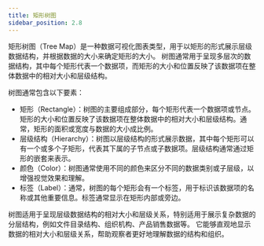 ```yaml
---
title: 矩形树图
sidebar_position: 2.8
---
```


矩形树图（Tree Map）是一种数据可视化图表类型，用于以矩形的形式展示层级数据结构，并根据数据的大小来确定矩形的大小。
树图通常用于呈现多层次的数据结构，其中每个矩形代表一个数据项，而矩形的大小和位置反映了该数据项在整体数据中的相对大小和层级结构。

树图通常包含以下要素：

- 矩形（Rectangle）：树图的主要组成部分，每个矩形代表一个数据项或节点。矩形的大小和位置反映了该数据项在整体数据中的相对大小和层级结构。通常，矩形的面积或宽度与数据的大小成比例。
- 层级结构（Hierarchy）：树图以层级结构的形式展示数据，其中每个矩形可以有一个或多个子矩形，代表其下属的子节点或子数据项。层级结构通常通过矩形的嵌套来表示。
- 颜色（Color）：树图通常使用不同的颜色来区分不同的数据类别或子层级，以增强视觉效果和理解。
- 标签（Label）：通常，树图的每个矩形会有一个标签，用于标识该数据项的名称或其他重要信息。标签通常显示在矩形内部或旁边。

树图适用于呈现层级数据结构的相对大小和层级关系，特别适用于展示复杂数据的分层结构，例如文件目录结构、组织机构、产品销售数据等。
它能够直观地显示数据的相对大小和层级关系，帮助观察者更好地理解数据的结构和组织。
